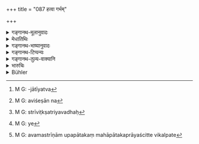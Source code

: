 +++
title = "087 हत्वा गर्भम्"

+++

<details><summary>गङ्गानथ-मूलानुवादः</summary>

Having killed an unknown embryo, one should perform this same penance,—also on killing a Kṣatriya or a Vaiśya, who has performed sacrifices, or a woman of the ‘Ātreyī’ race.—(87)
</details>

<details><summary>मेधातिथिः</summary>

**गर्भो** ब्राह्मणजातीय[^११७] एव । केन गर्भस्य पातनं कारयेत् । **अविज्ञातम्** अज्ञातस्त्रीपुरुषविशेषव्यञ्जनम् । उपज्ञाते यथायथं स्त्रीपुंसनिमित्तम् एव । 


[^११७]:
     M G: -jātīyatva

- <u>कथं</u> पुनः स्त्रियाम् अहतायां गर्भस्य वधो भवति । 

- <u>औषधादियोगेन</u> गर्भस्य पातनम् । 

- **एतद् एवेत्य्** एकवचनात् प्रत्यासन्नद्वादशवार्षिकम् एवातिदिश्यत इत्याहुः । 

<u>अन्ये</u> **एतद्** इति शुद्धिकारणं सामान्यापेक्षायाम्, अतः सर्वप्रायश्चित्तातिदेशः ।   

क्षत्रियवैश्यौ चेजानौ** यजमानौ । भूतकालता न विवक्षिता । स्मृत्यन्त्रे "सवनगतौ राजन्यवैश्यौ" (वध् २०.३४) इति । अतश् च प्रारब्धसोमपानयोर् एष विधिर् न दर्शपूर्णमासादियजमानयोः । लिङ्गदर्शनं तु यजमानमात्रयोर् भावयतीति । ब्राह्मणीभूयैव यजत इति ।


- **आत्रेयीं स्त्रियम्** अत्रिगोरजाताम् । जातेर् अविशेषात्[^११८] स्त्रीपुंसयोर् ब्राह्मणीनाम् अपि प्राप्ताव् आत्रेय्या वचनम् अन्यगोत्रनिवृत्त्यर्थम् । अतो ब्राह्मण्या अप्य् अन्यस्या वध उपपातकम् एव । "स्त्रीशूद्रविट्क्षत्रवधः"[^११९] (म्ध् ११.६५) इति । यत्[^१२०] तु "स्त्रीसुहृत्" (म्ध् ११.८८) इति, तच् चातुर्वर्ण्यस्त्रीमात्रे । अधमस्त्रीणाम् उपपातकमहापातकप्रायश्चित्ते विकल्प्येते[^१२१] । भर्तृस्वगुणापेक्षो विकल्पो बुद्धिपूर्वाबुद्धिपूर्वकृतश् च सः । स्तनपबालापत्ययोस् तदभावे बालानां दुःशके जीविते विजातियाया अपि, ब्राह्मणभार्याया भर्तृद्वेषाद् अनपराधिन्या निमित्तान्तरतो वोपजाप्यमानायाः शीलं रक्षन्त्या असंप्रयुज्यमानाया वधः । एवम् अप्य् उत्प्रेक्षया "स्त्रीसुहृद्वधम्" (म्ध् ११.८८) इत्यादेशात् । अन्यत्र तु स्त्रीशुद्रेति । आत्रेय्यां त्व् अविकल्पः । 


[^१२१]:
     M G: avamastrīṇām upapātakaṃ mahāpātakaprāyaścitte vikalpate


[^१२०]:
     M G: ye


[^११९]:
     M G: strīviṭkṣatriyavadhaḥ


[^११८]:
     M G: aviśeṣān na

- <u>अन्ये</u> त्व् **आत्रेयीं** गर्भसाहचर्याद् ऋतुमतीम् आहुः । पत्यते भ्रूणहात्रेयाश् च हन्तेति । भ्रूणहा ब्राह्मणवधकारी सा । सा च ब्राह्मण्य् एव । अत्र कुक्ष्याव् अवश्यं गर्भ उह्यत इत्य् आत्रेयी । यद्य् अपीदृश्यां वृत्तौ तद्धितो न स्मर्यते, प्रयोगानुसारेण तु भवतीति ॥ ११.८७ ॥
</details>

<details><summary>गङ्गानथ-भाष्यानुवादः</summary>

‘*Embryo*’—belonging to the *Brāhmaṇa* caste.

The meaning of the verse is that one should not help an abortion.

‘*Unknown*’—whose male or female sex is not yet ascertainable. When this has become ascertainable, the expiation shall be in accordance with the sex.

“How can there be a killing of the *embryo*, until the woman is also killed?”

Abortions are generally secured by the use of medicines and such other methods.

‘*This same penance*.’—They say that, since the singular number is used here, it is the ‘Twelve-year Penance’ that is meant here; specially as this is what has been spoken of in closest proximity to the present text.

Others, however, have held that the term ‘*this same*’ refers to the means of purification in general; hence it stands for all the expiatory rites that have been laid down in connection with ‘Brāhmaṇa-killing.’

‘*A Kṣatriya or a Vaiśya who has performed sacrifices*—*i.e*., who is engaged in a sacrificial performance;—no significance attaching to the past tense (in *ijānau*’); as in another *Smṛti* text we read—‘The Kṣatriya and the Vaiśya seated at the Extraction of Soma’; from which it would seem that the rule here laid down refers to the persons who have started the drinking of Soma, and not to those engaged in the performance of the *Darśapūrṇamāsa* and other sacrifices. But the clear implication of the Vedic text is that it applies to persons engaged in any sort of sacrificial performance;—the actual text being ‘it is only when one has become a *Brāhmaṇa* that he engages *in a sacrifice*’ \[where no particular sacrifice is specified\].

‘A *woman qf the Ātreyī race*.’—Woman born in the race of Atri. The caste of the man and the woman being the same, what is prescribed in connection with the killing of ‘a Brāhmaṇa’ should apply equally to the case of the male and the female; hence the mention of ‘the woman of the Ātreyī race’ clearly excludes women of the other races; which means that the killing of these other women of other Brāhmaṇa races, would be only a ‘minor offence,’ mentioned above as ‘the killing of a woman of a Vaiśya or a Kṣatriya’ (66). What has been spoken of as ‘the killing of a woman or of a friend eta, eta,’ refers to women of all the four castes. The upshot of all this is—that in the case of the killing of a Brāhmaṇa woman, there are two optional alternatives—the expiation laid down for ‘heinous offences’ and that prescribed for a ‘minor offence’; which one of the two is to be adopted bring determined by the qualifications of the husband or of the woman herself,—as also by the intentional or unintentional character of the crime. For instance, (*a*) even in the case of a woman of another caste, if she has a child still at her breast, the expiation shall be of the heavier kind, in consideration of the fact, that it would be difficult for the child to live after the mother’s death;—(*b*) in the case of the Brāhmaṇa woman who, faultless herself, has become an object of hatred to her husband, and is killed by a man because, on being approached by him, she preserves her chastity and does not accede to his proposal,—the expiation shall be of the heavier kind;—as also (*c*) in the case of recklessly killing a friend’s wife. In other cases on the other hand, ordinary expiation according to Verse 66 would be applicable In the case of the woman of the ‘*Ātreyī*’ race, however, there are no alternatives.

Others have explained the word ‘*Ātreyī*’ to mean a *woman in her courses*, on the strength of its occurring along with the term ‘*embryo*.’ They quote the text —‘*pātyate bhrūṇahā, ātreyyāśca hantā*’—where the term ‘*bhrūṇahā*’ means ‘the slayer of a Brāhmaṇa.’ Under this explanation also the *woman in her courses* referred to must be a *Brāh* *maṇa*. She is called ‘*Ātreyi*’ in consideration of the fact that she is sure to carry a child in her womb. Though the use of the nominal affix found in the term ‘*Ātreyī*’ is nowhere laid down in the sense here attributed to it, yet the said denotation may be accepted on the strength of usage.—(87)
</details>

<details><summary>गङ्गानथ-टिप्पन्यः</summary>

This verse is quoted in *Mitākṣarā* (3.251), according to which
‘*avijñāta garbha*’ indicates the stage of pregnancy before the sex of
the child has been determined;—it adds that though the fact of the child
in the womb belonging to the Brāhmaṇa-caste would make the offender
liable to the expiation for Brāhmaṇa-slaying,—yet, in as much as the
possibility of the child being female might lead one to think that the
guilt of killing a female would be a ‘minor sin,’ and hence involve a
lighter expiation,—it becomes necessary to emphasise the necessity of
performing the heavier expiation.

It is quoted in *Prāyaścittaviveka* (pp. 87, 179 and 228), which adds
the explanation that, having killed the Brāhmaṇa embryo, *before its sex
has been determined*, one should perform the rites laid down in
connection with ‘Brāhmaṇa-murder,’ as also for killing a Kṣatriya or a
Vaiśya—while they are performing a sacrifice,—an d also for killing an
‘*ātreyī*,’ *i.e*., a Brāhmaṇī.
</details>

<details><summary>गङ्गानथ-तुल्य-वाक्यानि</summary>

**(verses 11.87-88)  
**

*Gautama* (22.12-13).—‘The same penance that has been prescribed for
Brāhmaṇa-slaying shall be performed by one who has killed a Brāhmaṇa
female when she has bathed after her course; also for destroying the
embryo of a Brāhmaṇa, though its sex may be not distinguishable.’

*Bodhāyam* (2.1-12).—‘The penance for killing a woman who has bathed
after her courses is the same as that for the killing of a Brāhmaṇa.’

*Āpastamba* (1.24.8-9).—‘He who has destroyed an embryo of a Brāhmaṇa,
or a woman during her courses, is called *Abhiśasta*, accursed, and
stands on the same footing regarding expiation, as the Brāhmaṇa-killer.’

*Vaśiṣṭha* (20.23, 34-35).—‘He is called *Bhrūṇahan* who kills a
Brāhmaṇa or destroys an embryo the sex of which is unknown. For killing
a female of the Brāhmaṇa caste who is an *Ātreyī*...... the same penance
that is prescribed for the Brāhmaṇa-killer should be performed. That
woman is called *Ātreyī* who has bathed after her courses.’

*Viṣṇu* (50.8-10).—‘He who has killed a pregnant woman, or a woman in
her courses, or a woman who has bathed after her courses, or a friend,
shall perform the *Mahāvrata*.’ (p. 839)

*Yājñavalkya* (3.251).—‘He who destroys an embryo or an *Ātreyī* woman
should perform the penance laid down for the Brāhmaṇa-killer.’
</details>

<details><summary>भारुचिः</summary>

ब्रह्महत्याप्रायश्चित्तातिदेशो ऽयं गर्भादिहन्तॄणाम् । गर्भश् च ब्राह्मणगर्भ एव प्रकरणाद् विज्ञेयः । **आत्रेयी** तु रजस्वला ब्राह्मण्य् एव । तस्यां हि कदाचित् पुंसस् संभव इति, अतस् तां हत्वा ब्रह्महा भवति । गोत्रत इत्य् अपर आत्रेयीम् आहुः, यस्माच् चात्रेयीं हत्वा ब्रह्महा भवति, ततो ऽन्यां ब्राह्मणीं हत्वा न ब्रह्महेति गम्यते । गवादिषु तु जातिमात्रस्य विवक्षितत्वात् स्त्रियां पुंसि चाविशेषेण प्रायश्चित्तम् । यच् चोपरिष्टश्लोके वक्ष्यति, "कृत्वा च स्त्रीसुहृद्वधम्" इति, स्त्रीग्रहणं तद् अपि ब्रह्मण्या एव । गोवधादौ च स्त्रीग्रहणस्य विद्यमानत्वाद् विकल्पेन ब्राह्मण्याम् इदं प्रायश्चित्तं स्यात् । विकल्पश् च गुणापेक्षो युक्तः, गुरुलघुप्रायश्चित्तयोः प्रत्ययाप्रत्ययकारणेन वा । एवं चात्रेयीग्रहणम् अर्थवद् भवति । सवनगतौ राजन्यवैस्यौ हत्वैतद् एव । तथा च ब्राह्मणम्, "यो वै कश्चिद् यजते ब्राह्मणिभूयैव यजते" इति ॥ ११.८६ ॥
</details>

<details><summary>Bühler</summary>

088	For destroying the embryo (of a Brahmana, the sex of which was) unknown, for slaying a Kshatriya or a Vaisya who are (engaged in or) have offered a (Vedic) sacrifice, or a (Brahmana) woman who has bathed after temporary uncleanness (Atreyi), he must perform the same penance,
</details>
